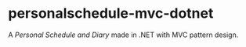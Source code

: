# personalschedule-mvc-dotnet
 
A _Personal Schedule and Diary_ made in .NET with MVC pattern design.
